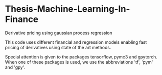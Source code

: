 # Thesis-Machine-Learning-In-Finance
Derivative pricing using gaussian process regression 

This code uses different financial and regression models enabling fast pricing of derivatives using state of the art methods.

Special attention is given to the packages tensorflow, pymc3 and gpytorch. When one of these packages is used, we use the abbreviations 'tf', 'pym' and 'gpy'.
